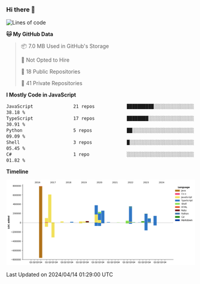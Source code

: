### Hi there 👋

<!--
**Clumsy-Coder/Clumsy-Coder** is a ✨ _special_ ✨ repository because its `README.md` (this file) appears on your GitHub profile.

Here are some ideas to get you started:

- 🔭 I’m currently working on ...
- 🌱 I’m currently learning ...
- 👯 I’m looking to collaborate on ...
- 🤔 I’m looking for help with ...
- 💬 Ask me about ...
- 📫 How to reach me: ...
- 😄 Pronouns: ...
- ⚡ Fun fact: ...
-->

<!-- anmol098/waka-readme-stats -->
<!--START_SECTION:waka-->
![Lines of code](https://img.shields.io/badge/From%20Hello%20World%20I%27ve%20Written-3.3%20million%20lines%20of%20code-blue)

**🐱 My GitHub Data** 

> 📦 7.0 MB Used in GitHub's Storage 
 > 
> 🚫 Not Opted to Hire
 > 
> 📜 18 Public Repositories 
 > 
> 🔑 41 Private Repositories 
 > 
**I Mostly Code in JavaScript** 

```text
JavaScript               21 repos            ██████████░░░░░░░░░░░░░░░   38.18 % 
TypeScript               17 repos            ████████░░░░░░░░░░░░░░░░░   30.91 % 
Python                   5 repos             ██░░░░░░░░░░░░░░░░░░░░░░░   09.09 % 
Shell                    3 repos             █░░░░░░░░░░░░░░░░░░░░░░░░   05.45 % 
C#                       1 repo              ░░░░░░░░░░░░░░░░░░░░░░░░░   01.82 % 
```



**Timeline**

![Lines of Code chart](https://raw.githubusercontent.com/Clumsy-Coder/Clumsy-Coder/main/assets/bar_graph.png)


 Last Updated on 2024/04/14 01:29:00 UTC
<!--END_SECTION:waka-->
